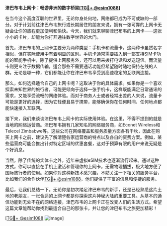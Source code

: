 **津巴布韦上网卡：畅游非洲的数字桥梁[[TG💪+ @esim1088](https://t.me/s/esim1088)]**

在当今这个高度互联的世界里，无论你身处何地，网络都已成为不可或缺的一部分。对于计划前往津巴布韦旅行或长期居住的朋友来说，拥有一张可靠的上网卡无疑会让你的旅程更加便利和愉快。今天，我们就来聊聊津巴布韦的上网卡——这张小小的卡片，却能为你打开通往数字世界的大门。

首先，津巴布韦的上网卡主要分为两种类型：手机卡和流量卡。这两种卡虽然名字相似，但在实际使用中有着明显的区别。手机卡通常需要插入到一部支持SIM卡功能的智能手机中，除了提供上网服务外，还可以用来拨打电话和发送短信。而流量卡则更专注于数据传输，适合那些不需要通话功能但希望随时随地保持在线的人群。无论是哪一种，它们都能让你在津巴布韦享受到高速稳定的互联网连接。

那么，如何选择适合自己的上网卡呢？这取决于你的具体需求。如果你是一个喜欢探索未知世界的旅行者，可能更倾向于选择一张手机卡，这样既能满足日常通讯的需求，又能享受流畅的网络体验。而对于商务人士或者经常出差的人来说，流量卡可能是更好的选择，因为它轻便且易于携带，能够确保你在任何时间、任何地点都能快速接入互联网。

接下来，我们来谈谈津巴布韦上网卡的实际使用体验。在这里，不得不提到的就是当地的网络运营商。津巴布韦拥有几家知名的网络服务商，如Econet Wireless和Telecel Zimbabwe等。这些公司在网络覆盖和服务质量方面各有千秋，因此在购买上网卡之前，建议先了解清楚各家运营商的特点以及各自的资费方案。例如，某些运营商可能会推出针对特定区域的优惠套餐，这对于预算有限的用户来说无疑是个好消息。

当然，除了传统的实体卡之外，近年来虚拟eSIM技术也逐渐流行起来。通过这种方式，你可以直接在手机上激活和管理你的上网卡，无需物理插拔，极大地方便了国际旅行者的使用。如果你对这种新技术感兴趣，不妨关注一下相关的服务平台，比如我们的合作伙伴[TG💪+ @esim1088](https://t.me/s/esim1088)，他们提供了丰富的信息和便捷的服务。

最后，让我们总结一下。无论你是初次踏足津巴布韦的新手，还是已经熟悉这片土地的老朋友，一张合适的上网卡都是你探索这片神秘大陆的重要工具。从基本的通信功能到无处不在的网络连接，津巴布韦的上网卡正在改变人们的生活方式。希望这篇文章能帮助你找到最适合自己的那张卡，并让您的津巴布韦之旅更加精彩！

[[TG💪+ @esim1088](https://t.me/s/esim1088) ![Image](https://i.postimg.cc/4NQfJmqS/Snipaste-2025-05-13-00-14-12.png)]